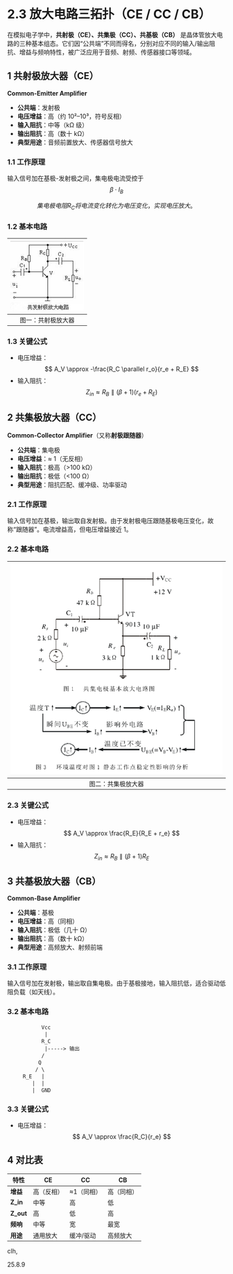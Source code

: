 # 2.3 放大电路三拓扑（CE / CC / CB）

在模拟电子学中，**共射极（CE）、共集极（CC）、共基极（CB）** 是晶体管放大电路的三种基本组态。它们因“公共端”不同而得名，分别对应不同的输入/输出阻抗、增益与频响特性，被广泛应用于音频、射频、传感器接口等领域。

## 1 共射极放大器（CE）  

**Common-Emitter Amplifier**  

- **公共端**：发射极  
- **电压增益**：高（约 10²–10³，符号反相）  
- **输入阻抗**：中等（kΩ 级）  
- **输出阻抗**：高（数十 kΩ）  
- **典型用途**：音频前置放大、传感器信号放大  

### 1.1 工作原理  

输入信号加在基极-发射极之间，集电极电流受控于
$$
\beta \cdot I_B
$$

$$
集电极电阻R_C 将电流变化转化为电压变化，实现电压放大。
$$

### 1.2 基本电路  

| ![共射极放大器](../static/6609c93d70cf3bc707c9dd56d200baa1cc112aba.jpeg) |
| :----------------------------------------------------------: |
|                      图一：共射极放大器                      |

### 1.3 关键公式  

- 电压增益：
  $$
  A_V \approx -\frac{R_C \parallel r_o}{r_e + R_E}
  $$
- 输入阻抗：  
  $$
  Z_{in} \approx R_B \parallel (\beta + 1)(r_e + R_E)
  $$

## 2 共集极放大器（CC）  

**Common-Collector Amplifier**（又称**射极跟随器**）  

- **公共端**：集电极  
- **电压增益**：≈ 1（无反相）  
- **输入阻抗**：极高（>100 kΩ）  
- **输出阻抗**：极低（<100 Ω）  
- **典型用途**：阻抗匹配、缓冲级、功率驱动  

### 2.1 工作原理  

输入信号加在基极，输出取自发射极。由于发射极电压跟随基极电压变化，故称“跟随器”。电流增益高，但电压增益接近 1。

### 2.2 基本电路  

| ![共集极放大器](../static/d000baa1cd11728b4cd114d7c6fcc3cec2fd2c42.png) |
| :----------------------------------------------------------: |
|                      图二：共集极放大器                      |

### 2.3 关键公式  

- 电压增益：  
  $$
  A_V \approx \frac{R_E}{R_E + r_e}
  $$
- 输入阻抗：
  $$
  Z_{in} \approx R_B \parallel (\beta + 1) R_E
  $$
  
## 3 共基极放大器（CB）  

**Common-Base Amplifier**  

- **公共端**：基极  
- **电压增益**：高（同相）  
- **输入阻抗**：极低（几十 Ω）  
- **输出阻抗**：高（数十 kΩ）  
- **典型用途**：高频放大、射频前端  

### 3.1 工作原理  

输入信号加在发射极，输出取自集电极。由于基极接地，输入阻抗低，适合驱动低阻负载（如天线）。  

### 3.2 基本电路  

```
           Vcc
            |
           R_C
            |-----> 输出
           /
          Q
         / \
     R_E   |
        |  |
        |  GND
```

### 3.3 关键公式  

- 电压增益：  
  $$
  A_V \approx \frac{R_C}{r_e}
  $$

## 4 对比表

| 特性      | CE         | CC         | CB         |
| --------- | ---------- | ---------- | ---------- |
| **增益**  | 高（反相） | ≈1（同相） | 高（同相） |
| **Z_in**  | 中等       | 高         | 低         |
| **Z_out** | 高         | 低         | 高         |
| **频响**  | 中等       | 宽         | 最宽       |
| **用途**  | 通用放大   | 缓冲/驱动  | 高频放大   |

clh,

25.8.9
